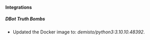 #### Integrations
##### DBot Truth Bombs
- Updated the Docker image to: *demisto/python3:3.10.10.48392*.

